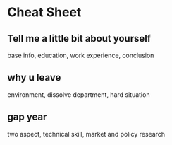 # Cheat Sheet

## Tell me a little bit about yourself

base info, education, work experience, conclusion

## why u leave

environment, dissolve department, hard situation

## gap year

two aspect, technical skill, market and policy research

##
